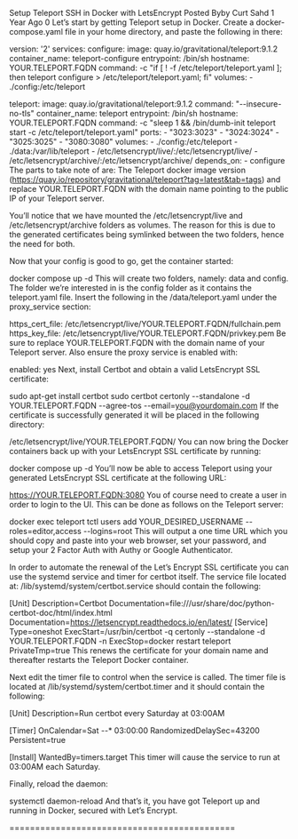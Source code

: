 Setup Teleport SSH in Docker with LetsEncrypt
Posted Byby Curt Sahd  1 Year Ago   0
Let’s start by getting Teleport setup in Docker. Create a docker-compose.yaml file in your home directory, and paste the following in there:

version: '2'
services:
  configure:
    image: quay.io/gravitational/teleport:9.1.2
    container_name: teleport-configure
    entrypoint: /bin/sh
    hostname: YOUR.TELEPORT.FQDN
    command: -c "if [ ! -f /etc/teleport/teleport.yaml ]; then teleport configure > /etc/teleport/teleport.yaml; fi"
    volumes:
      - ./config:/etc/teleport

  teleport:
    image: quay.io/gravitational/teleport:9.1.2
    command: "--insecure-no-tls"
    container_name: teleport
    entrypoint: /bin/sh
    hostname: YOUR.TELEPORT.FQDN
    command: -c "sleep 1 && /bin/dumb-init teleport start -c /etc/teleport/teleport.yaml"
    ports:
      - "3023:3023"
      - "3024:3024"
      - "3025:3025"
      - "3080:3080"
    volumes:
      - ./config:/etc/teleport
      - ./data:/var/lib/teleport
      - /etc/letsencrypt/live/:/etc/letsencrypt/live/
      - /etc/letsencrypt/archive/:/etc/letsencrypt/archive/
    depends_on:
      - configure
The parts to take note of are: The Teleport docker image version (https://quay.io/repository/gravitational/teleport?tag=latest&tab=tags) and replace YOUR.TELEPORT.FQDN with the domain name pointing to the public IP of your Teleport server.

You’ll notice that we have mounted the /etc/letsencrypt/live and /etc/letsencrypt/archive folders as volumes. The reason for this is due to the generated certificates being symlinked between the two folders, hence the need for both.

Now that your config is good to go, get the container started:

docker compose up -d
This will create two folders, namely: data and config. The folder we’re interested in is the config folder as it contains the teleport.yaml file. Insert the following in the /data/teleport.yaml under the proxy_service section:

  https_cert_file: /etc/letsencrypt/live/YOUR.TELEPORT.FQDN/fullchain.pem
  https_key_file: /etc/letsencrypt/live/YOUR.TELEPORT.FQDN/privkey.pem
Be sure to replace YOUR.TELEPORT.FQDN with the domain name of your Teleport server. Also ensure the proxy service is enabled with:

enabled: yes
Next, install Certbot and obtain a valid LetsEncrypt SSL certificate:

sudo apt-get install certbot
sudo certbot certonly --standalone -d YOUR.TELEPORT.FQDN --agree-tos --email=you@yourdomain.com
If the certificate is successfully generated it will be placed in the following directory:

/etc/letsencrypt/live/YOUR.TELEPORT.FQDN/
You can now bring the Docker containers back up with your LetsEncrypt SSL certificate by running:

docker compose up -d
You’ll now be able to access Teleport using your generated LetsEncrypt SSL certificate at the following URL:

https://YOUR.TELEPORT.FQDN:3080
You of course need to create a user in order to login to the UI. This can be done as follows on the Teleport server:

docker exec teleport tctl users add YOUR_DESIRED_USERNAME --roles=editor,access --logins=root
This will output a one time URL which you should copy and paste into your web browser, set your password, and setup your 2 Factor Auth with Authy or Google Authenticator.

In order to automate the renewal of the Let’s Encrypt SSL certificate you can use the systemd service and timer for certbot itself. The service file located at: /lib/systemd/system/certbot.service should contain the following:

[Unit]
Description=Certbot
Documentation=file:///usr/share/doc/python-certbot-doc/html/index.html
Documentation=https://letsencrypt.readthedocs.io/en/latest/
[Service]
Type=oneshot
ExecStart=/usr/bin/certbot -q certonly --standalone -d YOUR.TELEPORT.FQDN -n
ExecStop=docker restart teleport
PrivateTmp=true
This renews the certificate for your domain name and thereafter restarts the Teleport Docker container.

Next edit the timer file to control when the service is called. The timer file is located at /lib/systemd/system/certbot.timer and it should contain the following:

[Unit]
Description=Run certbot every Saturday at 03:00AM

[Timer]
OnCalendar=Sat *-*-* 03:00:00
RandomizedDelaySec=43200
Persistent=true

[Install]
WantedBy=timers.target
This timer will cause the service to run at 03:00AM each Saturday.

Finally, reload the daemon:

systemctl daemon-reload
And that’s it, you have got Teleport up and running in Docker, secured with Let’s Encrypt.

============================================

